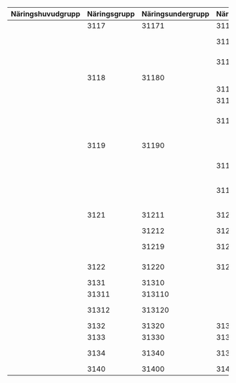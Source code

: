 | Näringshuvudgrupp | Näringsgrupp | Näringsundergrupp | Näringsdetaljgrupp | Primär benämning                          | Sekundär benämning                               |
| ------------------ | ------------- | ------------------ | ------------------- | ------------------------------------------- | -------------------------------------------------- |
|                    | 3117          | 31171              | 311710              | Bagerivarutillverkning                      | Bageriindustri                                     |
|                    |               |                    | 311791              | Tillverkning av mjukt matbröd              | Matbrödsindustri                                  |
|                    |               |                    | 311792              | Tillverkning av mjuka bakverk               | Övrig bageriindustri                              |
|                    | 3118          | 31180              |                     | Sockeritillverkning                         | Sockerindustri                                     |
|                    |               |                    | 311801              | Råsockertillverkning                       | Råsockerindustri                                  |
|                    |               |                    | 311802              | Sockerraffinaderi                           | Sockerfinaderiet                                   |
|                    |               |                    | 311803              | Direkttillv. av bit- och strösocker        | Industri för direktillverkat bit- och strösocker |
|                    | 3119          | 31190              |                     | Choklad- och konfektyrtillverkning          | Choklad- och konfektindustri                       |
|                    |               |                    | 311901              | Tillverkning av sockerkonfektyrer           | Sockerkonfektyrindustri                            |
|                    |               |                    | 311902              | Tillverkning av choklad, chokladkonfektyrer | Choklad- och chokladkonfektyrindustri              |
|                    | 3121          | 31211              | 312110              | Övrig livsmedelstillverkning               | Övrig livsmedelsindustri                          |
|                    |               | 31212              | 312120              | Kafferostning                               | Kafferosteri                                       |
|                    |               | 31219              | 312190              | Tillverkning av andra livsmedel             | Annan livsmedelsindustri                           |
|                    | 3122          | 31220              | 312200              | Tillverkning av beredda fodermedel          | Fodermedelsindustri                                |
|                    | 3131          | 31310              |                     | Dryckesvarutillverkning                     | Dryckesvaruindustri                                |
|                    | 31311         | 313110             |                     | Tillverkning av råsprit                    | Spritindustrin                                     |
|                    | 31312         | 313120             |                     | Tillverkning av spritdrycker                | Spritdrycksindustri                                |
|                    | 3132          | 31320              | 313200              | Vinthetillverkning                          | Vinindustri                                        |
|                    | 3133          | 31330              | 313300              | Malttillverkning                            | Maltindustrin                                      |
|                    | 3134          | 31340              | 313400              | Mineraldricks- och läskedryckstillverkning | Mineralvatten- och läskedrycksindustri            |
|                    | 3140          | 31400              | 314000              | Tobaksvarutillverkning                      | Tobaksindustri                                     |
